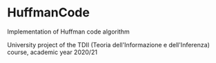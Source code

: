# HuffmanCode
Implementation of Huffman code algorithm

University project of the TDII (Teoria dell'Informazione e dell'Inferenza) course, academic year 2020/21

